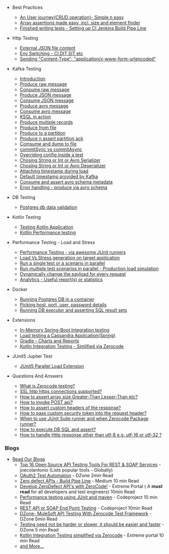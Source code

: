 + Best Practices
  + [An User journey(CRUD operation)- Simple n easy](https://github.com/authorjapps/zerocode/wiki/User-journey:-Create,-Update-and-GET-Employee-Details)
  + [Array assertions made easy, incl. size and element finder](https://github.com/authorjapps/zerocode/wiki/Array-assertions-made-easy--e.g.-SIZE,-element-finder)
  + [Finished writing tests - Setting up CI Jenkins Build Pipe Line](https://github.com/authorjapps/zerocode/wiki/After-you-have-written-all-the-tests,-what's-next)

+ Http Testing
  + [External JSON file content](https://github.com/authorjapps/zerocode/wiki/External-JSON-file-as-reusable-content)
  + [Env Switching - CI,DIT,SIT etc](https://github.com/authorjapps/zerocode/wiki/Switching-Environment-to-CI-DIT-SIT-UAT-for-Test-Suite-or-Regression-Pack)
  + [Sending "Content-Type": "application/x-www-form-urlencoded"](https://github.com/authorjapps/zerocode/wiki/application-x-www-form-urlencoded-urlencoded-with-KeyValue-params)

+ Kafka Testing
  + [Introduction](https://github.com/authorjapps/zerocode/wiki/Kafka-Testing-Introduction)
  + [Produce raw message](https://github.com/authorjapps/zerocode/wiki/Produce-raw-message)
  + [Consume raw message](https://github.com/authorjapps/zerocode/wiki/Consume-RAW-message)
  + [Produce JSON message](https://github.com/authorjapps/zerocode/wiki/Produce-JSON-message)
  + [Consume JSON message](https://github.com/authorjapps/zerocode/wiki/Consume-JSON-message)
  + [Produce avro message]()
  + [Consume avro message]()
  + [KSQL in action]()
  + [Produce multiple records]()
  + [Produce from file]()
  + [Produce to a partition]()
  + [Produce n assert partition ack]()
  + [Comsume and dump to file]()
  + [commitSync vs commitAsync]()
  + [Overriding config inside a test]()
  + [Chosing String or Int or Avro Serializer]()
  + [Chosing String or Int or Avro Deserializer]()
  + [Attaching  timestamp during load]()
  + [Default timestamp provided by Kafka]()
  + [Consume and assert avro schema metadata]()
  + [Error handling - produce via avro schema ]()

+ DB Testing
  + [Postgres db data validation](https://github.com/authorjapps/zerocode/wiki/Sample-DB-SQL-Executor)

+ Kotlin Testing
  + [Testing Kotlin Application](https://github.com/authorjapps/zerocode/wiki/Testing-Kotlin-Application-using-Zerocode)
  + [Kotlin Performance testing](https://github.com/authorjapps/zerocode/wiki/Kotlin-Performance-testing)

+ Performance Testing - Load and Stress
  + [Performance Testing - via awesome JUnit runners](https://github.com/authorjapps/zerocode/wiki/Load-or-Performance-Testing-(IDE-based))
  + [Load Vs Stress generation on target application](https://github.com/authorjapps/zerocode/wiki/Load-or-Performance-Testing-(IDE-based)#load-vs-stress-horizontal-load-vs-vertical-load)
  + [Run a single test or a scenario in parallel](https://github.com/authorjapps/zerocode/wiki/Load-or-Performance-Testing-(IDE-based)#how-to-run-tests-in-parallel-in-context-of-one-or-more-scenarios-)
  + [Run multiple test scenarios in parallel - Production load simulation](https://github.com/authorjapps/performance-tests#multi-scenario-parallel-load)
  + [Dynamically change the payload for every request](https://github.com/authorjapps/zerocode/wiki/Load-or-Performance-Testing-(IDE-based)#how-to-dynamically-change-the-payload-for-every-request-during-the-load-)
  + [Analytics - Useful report(s) or statistics](https://github.com/authorjapps/zerocode/wiki/Load-or-Performance-Testing-(IDE-based)#how-to-generate-useful-reports-or-statistics-to-explain-the-behaviour-of-the-system-under-test)

+ Docker
  + [Running Postgres DB in a container](https://github.com/authorjapps/zerocode-docker-factory/wiki/Docker-container-for-a-Postgres-DB)
  + [Picking host, port, user, password details](https://github.com/authorjapps/zerocode/wiki/Sample-DB-SQL-Executor#config-properties)
  + [Running DB executor and asserting SQL result sets](https://github.com/authorjapps/zerocode/wiki/Sample-DB-SQL-Executor)

+ Extensions
  + [In-Memory Spring-Boot Integration testing](https://github.com/authorjapps/spring-boot-integration-test)
  + [Load testing a Cassandra Application(Spring)](https://github.com/authorjapps/zerocode-spring-junit)
  + [Gradle - Charts and Reports](https://github.com/authorjapps/zerocode/wiki/Gradle-build-for-JUnit-Smart-Chart-and-CSV-Reports)
  + [Kotlin Integration Testing - Simlified via Zerocode](https://dzone.com/articles/kotlin-spring-bootspring-data-h2-db-rest-api) 

+ JUnit5 Jupiter Test
  + [JUnit5 Parallel Load Extension](https://github.com/authorjapps/zerocode/wiki/JUnit5-Jupiter-Parallel-Load-Extension)

+ Questions And Answers
  + [What is Zerocode testing?](https://github.com/authorjapps/zerocode/wiki/What-is-Zerocode-testing)
  + [SSL http https connections supported?](https://github.com/authorjapps/zerocode/wiki/QnA:-Does-it-support-https-connections%3F)
  + [How to assert array size Greater-Than Lesser-Than etc?](https://github.com/authorjapps/zerocode/wiki/QnA:-How-to-assert-an-array-in-the-response-with-SIZE-Greater-Than-or-Lesser-Than-etc%3F)
  + [How to invoke POST api?](https://github.com/authorjapps/zerocode/wiki/QnA:-How-to-invoke-POST-apis-%3F)
  + [How to assert custom headers of the response?](https://github.com/authorjapps/zerocode/wiki/QnA:-How-to-assert-custom-headers-of-the-response%3F)
  + [How to pass custom security token into the request header?](https://github.com/authorjapps/zerocode/wiki/How-to-pass-custom-security-token-into-the-request-header-which-is-new-for-every-request%3F)
  + [When to use JUnit Suite runner and when Zerocode Package runner?](https://github.com/authorjapps/zerocode/wiki/Suite-Runner-Vs-Package-runner)
  + [How to execute DB SQL and assert?](https://github.com/authorjapps/zerocode/wiki/Sample-DB-SQL-Executor)
  + [How to handle Http response other than utf-8 e.g. utf-16 or utf-32 ?](https://github.com/authorjapps/zerocode/wiki/Charset-UTF-8-or-UTF-16-or-UTF-32-etc-in-the-http-response)

### Blogs
+ [Read Our Blogs](https://github.com/authorjapps/zerocode/wiki/Read-Our-Blogs)
  + [Top 16 Open Source API Testing Tools For REST & SOAP Services](https://www.joecolantonio.com/12-open-source-api-testing-tools-rest-soap-services/) - joecolantonio (Lists popular tools - Globally) 
  + [OAuth2 Test Automation](https://dzone.com/articles/oauth2-authentication-in-zerocode) - DZone 2min Read
  + [Zero defect APIs - Build Pipe Line](https://medium.com/@bethecodewithyou/develop-zerodefect-apis-with-zerocode-cadd9dc2a430) - Medium 10 min Read
  + [Develop ZeroDefect API's with ZeroCode!](https://extremeportal.blogspot.com/2018/10/zerodefect-rest-apis-with-zerocode.html) - Extreme Portal ( A **must read** for all developers and test engineers) 10min Read
  + [Performance testing using JUnit and maven](https://www.codeproject.com/Articles/1251046/How-to-do-performance-testing-using-JUnit-and-Mave) - Codeproject 10 min Read
  + [REST API or SOAP End Point Testing](https://www.codeproject.com/Articles/1242569/REST-API-or-SOAP-End-Point-Testing-with-ZeroCode-J) - Codeproject 10min Read
  + [DZone- MuleSoft API Testing With Zerocode Test Framework](https://dzone.com/articles/zerocode-test-framework-for-restsoap-api-tddbdd-ap) - DZone 5min Read
  + [Testing need not be harder or slower, it should be easier and faster](https://dzone.com/articles/rest-api-testing-using-the-zerocode-json-based-bdd) - DZone 5 min Read
  + [Kotlin Integration Testing simplified via Zerocode](https://extremeportal.blogspot.com/2018/11/kotlin-dev-spring-boot-rest-api-with.html) - Extreme portal 10 min Read
  + [and More...](https://github.com/authorjapps/zerocode/wiki/Read-Our-Blogs)
